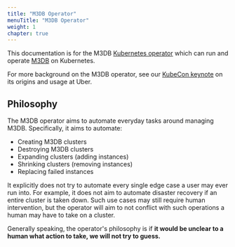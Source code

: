 ```yaml
---
title: "M3DB Operator"
menuTitle: "M3DB Operator"
weight: 1
chapter: true
---
```


This documentation is for the M3DB [Kubernetes operator][operators] which can run and operate [M3DB][m3db] on Kubernetes.

For more background on the M3DB operator, see our [KubeCon keynote][keynote] on its origins and usage at Uber.

## Philosophy

The M3DB operator aims to automate everyday tasks around managing M3DB. Specifically, it aims to automate:

- Creating M3DB clusters
- Destroying M3DB clusters
- Expanding clusters (adding instances)
- Shrinking clusters (removing instances)
- Replacing failed instances

It explicitly does not try to automate every single edge case a user may ever run into. For example, it does not aim to
automate disaster recovery if an entire cluster is taken down. Such use cases may still require human intervention, but
the operator will aim to not conflict with such operations a human may have to take on a cluster.

Generally speaking, the operator's philosophy is if **it would be unclear to a human what action to take, we will not
try to guess.**

[operators]: https://kubernetes.io/docs/concepts/extend-kubernetes/operator/
[m3db]: https://m3db.io/docs/
[keynote]: https://kccna18.sched.com/event/Gsxn/keynote-smooth-operator-large-scale-automated-storage-with-kubernetes-celina-ward-software-engineer-matt-schallert-site-reliability-engineer-uber
